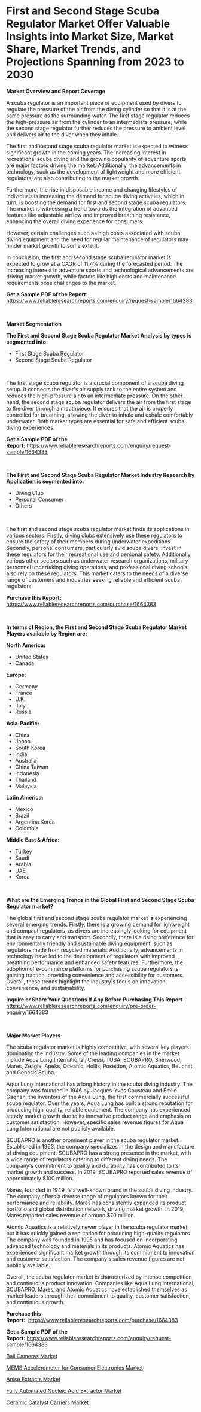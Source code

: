 <p><h1>First and Second Stage Scuba Regulator Market Offer Valuable Insights into Market Size, Market Share, Market Trends, and Projections Spanning from 2023 to 2030</h1></p><p><strong>Market Overview and Report Coverage</strong></p>
<p><p>A scuba regulator is an important piece of equipment used by divers to regulate the pressure of the air from the diving cylinder so that it is at the same pressure as the surrounding water. The first stage regulator reduces the high-pressure air from the cylinder to an intermediate pressure, while the second stage regulator further reduces the pressure to ambient level and delivers air to the diver when they inhale.</p><p>The first and second stage scuba regulator market is expected to witness significant growth in the coming years. The increasing interest in recreational scuba diving and the growing popularity of adventure sports are major factors driving the market. Additionally, the advancements in technology, such as the development of lightweight and more efficient regulators, are also contributing to the market growth.</p><p>Furthermore, the rise in disposable income and changing lifestyles of individuals is increasing the demand for scuba diving activities, which in turn, is boosting the demand for first and second stage scuba regulators. The market is witnessing a trend towards the integration of advanced features like adjustable airflow and improved breathing resistance, enhancing the overall diving experience for consumers.</p><p>However, certain challenges such as high costs associated with scuba diving equipment and the need for regular maintenance of regulators may hinder market growth to some extent.</p><p>In conclusion, the first and second stage scuba regulator market is expected to grow at a CAGR of 11.4% during the forecasted period. The increasing interest in adventure sports and technological advancements are driving market growth, while factors like high costs and maintenance requirements pose challenges to the market.</p></p>
<p><strong>Get a Sample PDF of the Report:</strong> <a href="https://www.reliableresearchreports.com/enquiry/request-sample/1664383">https://www.reliableresearchreports.com/enquiry/request-sample/1664383</a></p>
<p>&nbsp;</p>
<p><strong>Market Segmentation</strong></p>
<p><strong>The First and Second Stage Scuba Regulator Market Analysis by types is segmented into:</strong></p>
<p><ul><li>First Stage Scuba Regulator</li><li>Second Stage Scuba Regulator</li></ul></p>
<p>&nbsp;</p>
<p><p>The first stage scuba regulator is a crucial component of a scuba diving setup. It connects the diver's air supply tank to the entire system and reduces the high-pressure air to an intermediate pressure. On the other hand, the second stage scuba regulator delivers the air from the first stage to the diver through a mouthpiece. It ensures that the air is properly controlled for breathing, allowing the diver to inhale and exhale comfortably underwater. Both market types are essential for safe and efficient scuba diving experiences.</p></p>
<p><strong>Get a Sample PDF of the Report:</strong>&nbsp;<a href="https://www.reliableresearchreports.com/enquiry/request-sample/1664383">https://www.reliableresearchreports.com/enquiry/request-sample/1664383</a></p>
<p>&nbsp;</p>
<p><strong>The First and Second Stage Scuba Regulator Market Industry Research by Application is segmented into:</strong></p>
<p><ul><li>Diving Club</li><li>Personal Consumer</li><li>Others</li></ul></p>
<p>&nbsp;</p>
<p><p>The first and second stage scuba regulator market finds its applications in various sectors. Firstly, diving clubs extensively use these regulators to ensure the safety of their members during underwater expeditions. Secondly, personal consumers, particularly avid scuba divers, invest in these regulators for their recreational use and personal safety. Additionally, various other sectors such as underwater research organizations, military personnel undertaking diving operations, and professional diving schools also rely on these regulators. This market caters to the needs of a diverse range of customers and industries seeking reliable and efficient scuba regulators.</p></p>
<p><strong>Purchase this Report:</strong>&nbsp; <a href="https://www.reliableresearchreports.com/purchase/1664383">https://www.reliableresearchreports.com/purchase/1664383</a></p>
<p>&nbsp;</p>
<p><strong>In terms of Region, the First and Second Stage Scuba Regulator Market Players available by Region are:</strong></p>
<p>
    <p> <strong> North America: </strong>
        <ul>
            <li>United States</li>
            <li>Canada</li>
        </ul>
        </p> 
    <p> <strong> Europe: </strong>
        <ul>
            <li>Germany</li>
            <li>France</li>
            <li>U.K.</li>
            <li>Italy</li>
            <li>Russia</li>
        </ul>
        </p> 
    <p> <strong> Asia-Pacific: </strong>
        <ul>
            <li>China</li>
            <li>Japan</li>
            <li>South Korea</li>
            <li>India</li>
            <li>Australia</li>
            <li>China Taiwan</li>
            <li>Indonesia</li>
            <li>Thailand</li>
            <li>Malaysia</li>
        </ul>
        </p> 
    <p> <strong> Latin America: </strong>
        <ul>
            <li>Mexico</li>
            <li>Brazil</li>
            <li>Argentina Korea</li>
            <li>Colombia</li>
        </ul>
        </p> 
    <p> <strong> Middle East & Africa: </strong>
        <ul>
            <li>Turkey</li>
            <li>Saudi</li>
            <li>Arabia</li>
            <li>UAE</li>
            <li>Korea</li>
        </ul>
    </p>
    </p>
<p>&nbsp;</p>
<p><strong>What are the Emerging Trends in the Global First and Second Stage Scuba Regulator market?</strong></p>
<p><p>The global first and second stage scuba regulator market is experiencing several emerging trends. Firstly, there is a growing demand for lightweight and compact regulators, as divers are increasingly looking for equipment that is easy to carry and transport. Secondly, there is a rising preference for environmentally friendly and sustainable diving equipment, such as regulators made from recycled materials. Additionally, advancements in technology have led to the development of regulators with improved breathing performance and enhanced safety features. Furthermore, the adoption of e-commerce platforms for purchasing scuba regulators is gaining traction, providing convenience and accessibility for customers. Overall, these trends highlight the industry's focus on innovation, convenience, and sustainability.</p></p>
<p><strong>Inquire or Share Your Questions If Any Before Purchasing This Report</strong>- <a href="https://www.reliableresearchreports.com/enquiry/pre-order-enquiry/1664383">https://www.reliableresearchreports.com/enquiry/pre-order-enquiry/1664383</a></p>
<p>&nbsp;</p>
<p><strong>Major Market Players</strong></p>
<p><p>The scuba regulator market is highly competitive, with several key players dominating the industry. Some of the leading companies in the market include Aqua Lung International, Cressi, TUSA, SCUBAPRO, Sherwood, Mares, Zeagle, Apeks, Oceanic, Hollis, Poseidon, Atomic Aquatics, Beuchat, and Genesis Scuba.</p><p>Aqua Lung International has a long history in the scuba diving industry. The company was founded in 1946 by Jacques-Yves Cousteau and Émile Gagnan, the inventors of the Aqua Lung, the first commercially successful scuba regulator. Over the years, Aqua Lung has built a strong reputation for producing high-quality, reliable equipment. The company has experienced steady market growth due to its innovative product range and emphasis on customer satisfaction. However, specific sales revenue figures for Aqua Lung International are not publicly available.</p><p>SCUBAPRO is another prominent player in the scuba regulator market. Established in 1963, the company specializes in the design and manufacture of diving equipment. SCUBAPRO has a strong presence in the market, with a wide range of regulators catering to different diving needs. The company's commitment to quality and durability has contributed to its market growth and success. In 2019, SCUBAPRO reported sales revenue of approximately $100 million.</p><p>Mares, founded in 1949, is a well-known brand in the scuba diving industry. The company offers a diverse range of regulators known for their performance and reliability. Mares has consistently expanded its product portfolio and global distribution network, driving market growth. In 2019, Mares reported sales revenue of around $70 million.</p><p>Atomic Aquatics is a relatively newer player in the scuba regulator market, but it has quickly gained a reputation for producing high-quality regulators. The company was founded in 1995 and has focused on incorporating advanced technology and materials in its products. Atomic Aquatics has experienced significant market growth through its commitment to innovation and customer satisfaction. The company's sales revenue figures are not publicly available.</p><p>Overall, the scuba regulator market is characterized by intense competition and continuous product innovation. Companies like Aqua Lung International, SCUBAPRO, Mares, and Atomic Aquatics have established themselves as market leaders through their commitment to quality, customer satisfaction, and continuous growth.</p></p>
<p><strong>Purchase this Report:</strong>&nbsp;&nbsp;<a href="https://www.reliableresearchreports.com/purchase/1664383">https://www.reliableresearchreports.com/purchase/1664383</a></p>
<p></p>
<p><strong>Get a Sample PDF of the Report:</strong>&nbsp;<a href="https://www.reliableresearchreports.com/enquiry/request-sample/1664383">https://www.reliableresearchreports.com/enquiry/request-sample/1664383</a></p>
<p><p><a href="https://medium.com/@grab.track.out/ball-cameras-market-size-growth-forecast-2023-2030-a6c4e66eed29">Ball Cameras Market</a></p><p><a href="https://www.linkedin.com/pulse/mems-accelerometer-consumer-electronics-market-size-growth/">MEMS Accelerometer for Consumer Electronics Market</a></p><p><a href="https://medium.com/@nicholasstewart02/anise-extracts-market-size-growth-forecast-2023-2030-872e7c8c43df">Anise Extracts Market</a></p><p><a href="https://github.com/jonneygiverf/Market-Research-Report-List-1/blob/main/fully-automated-nucleic-acid-extractor-market.md">Fully Automated Nucleic Acid Extractor Market</a></p><p><a href="https://github.com/prosalinda88/Market-Research-Report-List-1/blob/main/ceramic-catalyst-carriers-market.md">Ceramic Catalyst Carriers Market</a></p></p>
